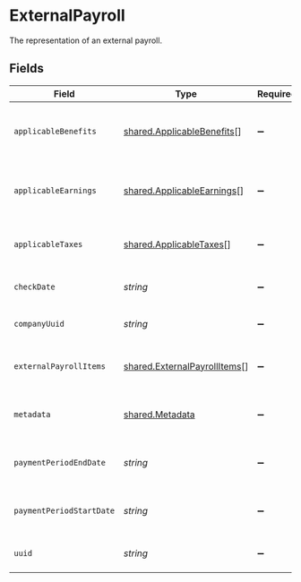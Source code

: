 # ExternalPayroll

The representation of an external payroll.


## Fields

| Field                                                                               | Type                                                                                | Required                                                                            | Description                                                                         |
| ----------------------------------------------------------------------------------- | ----------------------------------------------------------------------------------- | ----------------------------------------------------------------------------------- | ----------------------------------------------------------------------------------- |
| `applicableBenefits`                                                                | [shared.ApplicableBenefits](../../../sdk/models/shared/applicablebenefits.md)[]     | :heavy_minus_sign:                                                                  | Applicable benefits based on company provisioning.                                  |
| `applicableEarnings`                                                                | [shared.ApplicableEarnings](../../../sdk/models/shared/applicableearnings.md)[]     | :heavy_minus_sign:                                                                  | Applicable earnings based on company provisioning.                                  |
| `applicableTaxes`                                                                   | [shared.ApplicableTaxes](../../../sdk/models/shared/applicabletaxes.md)[]           | :heavy_minus_sign:                                                                  | Applicable taxes based on company provisioning.                                     |
| `checkDate`                                                                         | *string*                                                                            | :heavy_minus_sign:                                                                  | External payroll's check date.                                                      |
| `companyUuid`                                                                       | *string*                                                                            | :heavy_minus_sign:                                                                  | The UUID of the company.                                                            |
| `externalPayrollItems`                                                              | [shared.ExternalPayrollItems](../../../sdk/models/shared/externalpayrollitems.md)[] | :heavy_minus_sign:                                                                  | External payroll items for employees                                                |
| `metadata`                                                                          | [shared.Metadata](../../../sdk/models/shared/metadata.md)                           | :heavy_minus_sign:                                                                  | Stores metadata of the external payroll.                                            |
| `paymentPeriodEndDate`                                                              | *string*                                                                            | :heavy_minus_sign:                                                                  | External payroll's pay period end date.                                             |
| `paymentPeriodStartDate`                                                            | *string*                                                                            | :heavy_minus_sign:                                                                  | External payroll's pay period start date.                                           |
| `uuid`                                                                              | *string*                                                                            | :heavy_minus_sign:                                                                  | The UUID of the external payroll.                                                   |